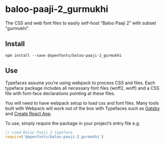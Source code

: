 
# baloo-paaji-2_gurmukhi

The CSS and web font files to easily self-host “Baloo Paaji 2” with subset "gurmukhi".

## Install

`npm install --save @openfonts/baloo-paaji-2_gurmukhi`

## Use

Typefaces assume you’re using webpack to process CSS and files. Each typeface
package includes all necessary font files (woff2, woff) and a CSS file with
font-face declarations pointing at these files.

You will need to have webpack setup to load css and font files. Many tools built
with Webpack will work out of the box with Typefaces such as [Gatsby](https://github.com/gatsbyjs/gatsby)
and [Create React App](https://github.com/facebookincubator/create-react-app).

To use, simply require the package in your project’s entry file e.g.

```javascript
// Load Baloo Paaji 2 typeface
require('@openfonts/baloo-paaji-2_gurmukhi')
```
